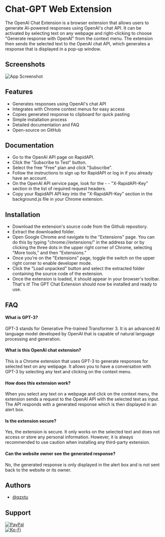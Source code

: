 
# Chat-GPT Web Extension

The OpenAI Chat Extension is a browser extension that allows users to generate AI-powered responses using OpenAI's chat API. It can be activated by selecting text on any webpage and right-clicking to choose "Generate response with OpenAI" from the context menu. The extension then sends the selected text to the OpenAI chat API, which generates a response that is displayed in a pop-up window.

## Screenshots

![App Screenshot](https://cdn.discordapp.com/attachments/1008195045960204349/1099103637608878090/New_Website_Blue_Mockup_Instagram_-_Laptop.gif)


## Features

- Generates responses using OpenAI's chat API
- Integrates with Chrome context menus for easy access
- Copies generated response to clipboard for quick pasting
- Simple installation process
- Detailed documentation and FAQ
- Open-source on GitHub

## Documentation

- Go to the OpenAI API page on RapidAPI.
- Click the "Subscribe to Test" button.
- Select the free "Free" plan and click "Subscribe".
- Follow the instructions to sign up for RapidAPI or log in if you already have an account.
- On the OpenAI API service page, look for the - - "X-RapidAPI-Key" section in the list of required request headers.
- Copy your RapidAPI API key into the "X-RapidAPI-Key" section in the background.js file in your Chrome extension.

## Installation

- Download the extension's source code from the Github repository.
- Extract the downloaded folder.
- Open Google Chrome and navigate to the "Extensions" page. You can do this by typing "chrome://extensions/" in the address bar or by clicking the three dots in the upper right corner of Chrome, selecting "More tools," and then "Extensions."
- Once you're on the "Extensions" page, toggle the switch on the upper right corner to enable developer mode.
- Click the "Load unpacked" button and select the extracted folder containing the source code of the extension.
- Once the extension is loaded, it should appear in your browser's toolbar.
That's it! The GPT Chat Extension should now be installed and ready to use.

## FAQ

#### What is GPT-3?
GPT-3 stands for Generative Pre-trained Transformer 3. It is an advanced AI language model developed by OpenAI that is capable of natural language processing and generation.

#### What is this OpenAI chat extension?
This is a Chrome extension that uses GPT-3 to generate responses for selected text on any webpage. It allows you to have a conversation with GPT-3 by selecting any text and clicking on the context menu.

#### How does this extension work?

When you select any text on a webpage and click on the context menu, the extension sends a request to the OpenAI API with the selected text as input. The API responds with a generated response which is then displayed in an alert box.

#### Is the extension secure?

Yes, the extension is secure. It only works on the selected text and does not access or store any personal information. However, it is always recommended to use caution when installing any third-party extension.

#### Can the website owner see the generated response?

No, the generated response is only displayed in the alert box and is not sent back to the website or its owner.
## Authors

- [@qzxtu](https://www.github.com/qzxtu)

## Support

 [![PayPal](https://img.shields.io/badge/PayPal-00457C?style=for-the-badge&logo=paypal&logoColor=white)](https://paypal.me/nova355killer)   
 [![Ko-Fi](https://img.shields.io/badge/kofi-00457C?style=for-the-badge&logo=ko-fi&logoColor=white)](https://ko-fi.com/nova355)
